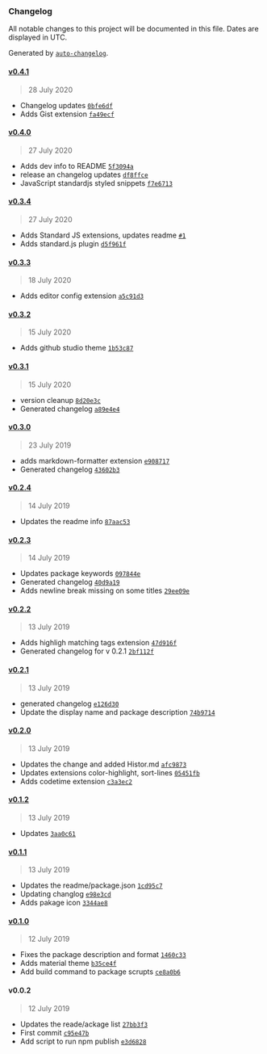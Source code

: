 ### Changelog

All notable changes to this project will be documented in this file. Dates are displayed in UTC.

Generated by [`auto-changelog`](https://github.com/CookPete/auto-changelog).

#### [v0.4.1](https://github.com/shawn-sandy/codestudio/compare/v0.4.0...v0.4.1)

> 28 July 2020

- Changelog updates [`0bfe6df`](https://github.com/shawn-sandy/codestudio/commit/0bfe6df1fdcf743f16bfeaa22534bceb737d4fe5)
- Adds Gist extension [`fa49ecf`](https://github.com/shawn-sandy/codestudio/commit/fa49ecfba4442bd14fe5455b87e2591fe44e86ac)

#### [v0.4.0](https://github.com/shawn-sandy/codestudio/compare/v0.3.4...v0.4.0)

> 27 July 2020

- Adds dev info to README [`5f3094a`](https://github.com/shawn-sandy/codestudio/commit/5f3094ad8446cdce2138ede8ca04eb4a975c3acc)
- release an changelog updates [`df8ffce`](https://github.com/shawn-sandy/codestudio/commit/df8ffcef6e766703afaf2e6de4d17f599375a0d3)
- JavaScript standardjs styled snippets [`f7e6713`](https://github.com/shawn-sandy/codestudio/commit/f7e6713867879f0bb881e04f117a869a4c2270f3)

#### [v0.3.4](https://github.com/shawn-sandy/codestudio/compare/v0.3.3...v0.3.4)

> 27 July 2020

- Adds Standard JS extensions, updates readme [`#1`](https://github.com/shawn-sandy/codestudio/pull/1)
- Adds standard.js plugin [`d5f961f`](https://github.com/shawn-sandy/codestudio/commit/d5f961f803627c4c5913c9ecd0b00764b9001d1a)

#### [v0.3.3](https://github.com/shawn-sandy/codestudio/compare/v0.3.2...v0.3.3)

> 18 July 2020

- Adds editor config extension [`a5c91d3`](https://github.com/shawn-sandy/codestudio/commit/a5c91d33f7172df4c778558501abc08e1065ad50)

#### [v0.3.2](https://github.com/shawn-sandy/codestudio/compare/v0.3.1...v0.3.2)

> 15 July 2020

- Adds github studio theme [`1b53c87`](https://github.com/shawn-sandy/codestudio/commit/1b53c876f86c32ed088d2f3aeb0e464433825ec1)

#### [v0.3.1](https://github.com/shawn-sandy/codestudio/compare/v0.3.0...v0.3.1)

> 15 July 2020

- version cleanup [`8d20e3c`](https://github.com/shawn-sandy/codestudio/commit/8d20e3ca455090a640aedc17b93300fdcbf43a01)
- Generated changelog [`a89e4e4`](https://github.com/shawn-sandy/codestudio/commit/a89e4e40141f27198e99963437e75deb93315a31)

#### [v0.3.0](https://github.com/shawn-sandy/codestudio/compare/v0.2.4...v0.3.0)

> 23 July 2019

- adds  markdown-formatter extension [`e908717`](https://github.com/shawn-sandy/codestudio/commit/e908717b976617d04098cd28b7c08d9cd8e8faa8)
- Generated changelog [`43602b3`](https://github.com/shawn-sandy/codestudio/commit/43602b3e21ff19f16c3be6fc9e0b3bfb2a2cb8b6)

#### [v0.2.4](https://github.com/shawn-sandy/codestudio/compare/v0.2.3...v0.2.4)

> 14 July 2019

- Updates the readme info [`87aac53`](https://github.com/shawn-sandy/codestudio/commit/87aac532432cfd3d96f74db594bdbeb50527918c)

#### [v0.2.3](https://github.com/shawn-sandy/codestudio/compare/v0.2.2...v0.2.3)

> 14 July 2019

- Updates package keywords [`097844e`](https://github.com/shawn-sandy/codestudio/commit/097844e92603b4e2dad141c39c27f3c460b4eb41)
- Generated changelog [`40d9a19`](https://github.com/shawn-sandy/codestudio/commit/40d9a19ba56f1e6fae74c2163ce82cf2c9ef5a73)
- Adds newline break missing on some titles [`29ee09e`](https://github.com/shawn-sandy/codestudio/commit/29ee09ef0a5e8073491e27588b8b1c925572359a)

#### [v0.2.2](https://github.com/shawn-sandy/codestudio/compare/v0.2.1...v0.2.2)

> 13 July 2019

- Adds highligh matching tags extension [`47d916f`](https://github.com/shawn-sandy/codestudio/commit/47d916fdf6a739abee7e1d97d2ab4822c577da52)
- Generated changelog for v 0.2.1 [`2bf112f`](https://github.com/shawn-sandy/codestudio/commit/2bf112fece9ee4003b8d5cff3fe09c2ee0bdb4a1)

#### [v0.2.1](https://github.com/shawn-sandy/codestudio/compare/v0.2.0...v0.2.1)

> 13 July 2019

- generated changelog [`e126d30`](https://github.com/shawn-sandy/codestudio/commit/e126d3041545c68a361d353cba87e6c85ba1e0ee)
- Update the display name and package description [`74b9714`](https://github.com/shawn-sandy/codestudio/commit/74b971453d67b110a12938bf4373c3bb2d22e402)

#### [v0.2.0](https://github.com/shawn-sandy/codestudio/compare/v0.1.2...v0.2.0)

> 13 July 2019

- Updates the change and added Histor.md [`afc9873`](https://github.com/shawn-sandy/codestudio/commit/afc98732ae195d7aec8b651bbf3f01a7dd3c0839)
- Updates extensions color-highlight, sort-lines [`05451fb`](https://github.com/shawn-sandy/codestudio/commit/05451fbb0b77961e228e9e6b8116afd7d55900e8)
- Adds codetime extension [`c3a3ec2`](https://github.com/shawn-sandy/codestudio/commit/c3a3ec2b3ad9624debe72c9dd769b584ab8574d0)

#### [v0.1.2](https://github.com/shawn-sandy/codestudio/compare/v0.1.1...v0.1.2)

> 13 July 2019

- Updates [`3aa0c61`](https://github.com/shawn-sandy/codestudio/commit/3aa0c61d3c1c2d0e6ce07b6c2e32dc111b3dee47)

#### [v0.1.1](https://github.com/shawn-sandy/codestudio/compare/v0.1.0...v0.1.1)

> 13 July 2019

- Updates the readme/package.json [`1cd95c7`](https://github.com/shawn-sandy/codestudio/commit/1cd95c72823cdb2ffb63cc78bc792f8d1c48bb96)
- Updating changlog [`e98e3cd`](https://github.com/shawn-sandy/codestudio/commit/e98e3cd24dcc78a88d95066aa3f0c3aded98bbad)
- Adds pakage icon [`3344ae8`](https://github.com/shawn-sandy/codestudio/commit/3344ae879f27be9ea1e021c27d21c174fcef8726)

#### [v0.1.0](https://github.com/shawn-sandy/codestudio/compare/v0.0.2...v0.1.0)

> 12 July 2019

- Fixes the package description and format [`1460c33`](https://github.com/shawn-sandy/codestudio/commit/1460c33fcd34a42c7f534308ceff36df2817c9fa)
- Adds material theme [`b35ce4f`](https://github.com/shawn-sandy/codestudio/commit/b35ce4f9c0726fe802cf4a6103366910c3f07047)
- Add build command to package scrupts [`ce8a0b6`](https://github.com/shawn-sandy/codestudio/commit/ce8a0b6ff638339a652e75869c1fff51ca3adf9f)

#### v0.0.2

> 12 July 2019

- Updates the  reade/ackage list [`27bb3f3`](https://github.com/shawn-sandy/codestudio/commit/27bb3f3627c56b08f8ea63ce7c36d5c91552824b)
- First commit [`c95e47b`](https://github.com/shawn-sandy/codestudio/commit/c95e47b05b485d84a36b0804e78018b6cd9deec0)
- Add script to run npm publish [`e3d6828`](https://github.com/shawn-sandy/codestudio/commit/e3d68285224e70630cffb8a82521197df55564cd)
